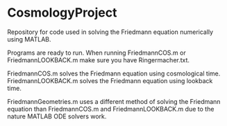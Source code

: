 # CosmologyProject
Repository for code used in solving the Friedmann equation numerically using MATLAB.

Programs are ready to run. When running FriedmannCOS.m or FriedmannLOOKBACK.m make sure you have Ringermacher.txt.

FriedmannCOS.m solves the Friedmann equation using cosmological time.
FriedmannLOOKBACK.m solves the Friedmann equation using lookback time.

FriedmannGeometries.m uses a different method of solving the Friedmann equation than FriedmannCOS.m and FriedmannLOOKBACK.m due to the nature MATLAB ODE solvers work.
